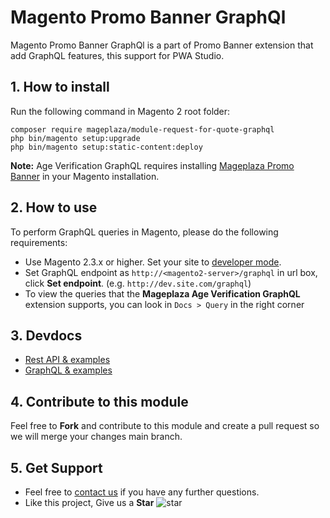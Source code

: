 # Magento Promo Banner GraphQl

Magento Promo Banner GraphQl is a part of Promo Banner extension that add GraphQL features, this support for PWA Studio.
## 1. How to install

Run the following command in Magento 2 root folder:

```
composer require mageplaza/module-request-for-quote-graphql
php bin/magento setup:upgrade
php bin/magento setup:static-content:deploy
```

**Note:**
Age Verification GraphQL requires installing [Mageplaza Promo Banner](https://www.mageplaza.com/magento-2-promo-banner/) in your Magento installation.

## 2. How to use

To perform GraphQL queries in Magento, please do the following requirements:

- Use Magento 2.3.x or higher. Set your site to [developer mode](https://www.mageplaza.com/devdocs/enable-disable-developer-mode-magento-2.html).
- Set GraphQL endpoint as `http://<magento2-server>/graphql` in url box, click **Set endpoint**.
  (e.g. `http://dev.site.com/graphql`)
- To view the queries that the **Mageplaza Age Verification GraphQL** extension supports, you can look in `Docs > Query` in the right corner

## 3. Devdocs

- [Rest API & examples](https://documenter.getpostman.com/view/10589000/TVt1A5LK)
- [GraphQL & examples](https://documenter.getpostman.com/view/10589000/TVt1A5Qb)

## 4. Contribute to this module

Feel free to **Fork** and contribute to this module and create a pull request so we will merge your changes main branch.

## 5. Get Support

- Feel free to [contact us](https://www.mageplaza.com/contact.html) if you have any further questions.
- Like this project, Give us a **Star** ![star](https://i.imgur.com/S8e0ctO.png)